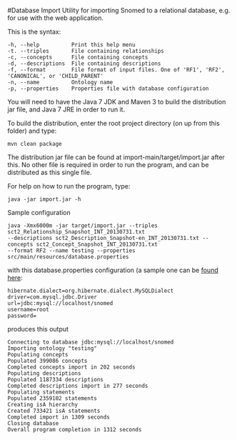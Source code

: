 #Database Import
Utility for importing Snomed to a relational database, e.g. for use with the web application.

This is the syntax:

    -h, --help          Print this help menu
    -t. --triples       File containing relationships
    -c, --concepts      File containing concepts
    -d, --descriptions  File containing descriptions
    -f, --format        File format of input files. One of 'RF1', 'RF2', 'CANONICAL', or 'CHILD_PARENT'
    -n, --name          Ontology name
    -p, --properties    Properties file with database configuration
    
You will need to have the Java 7 JDK and Maven 3 to build the distribution jar file, and Java 7 JRE in order to run it.

To build the distribution, enter the root project directory (on up from this folder) and type:

    mvn clean package
    
The distribution jar file can be found at import-main/target/import.jar after this. No other file is required in order to run the program, and can be distributed as this single file.

For help on how to run the program, type:

    java -jar import.jar -h
    
Sample configuration
    
    java -Xmx6000m -jar target/import.jar --triples sct2_Relationship_Snapshot_INT_20130731.txt 
    --descriptions sct2_Description_Snapshot-en_INT_20130731.txt --concepts sct2_Concept_Snapshot_INT_20130731.txt 
    --format RF2 --name testing --properties src/main/resources/database.properties
    
with this database.properties configuration (a sample one can be [found here](/client/import-main/src/main/resources/database.properties):

    hibernate.dialect=org.hibernate.dialect.MySQLDialect
    driver=com.mysql.jdbc.Driver
    url=jdbc:mysql://localhost/snomed
    username=root
    password=

produces this output

    Connecting to database jdbc:mysql://localhost/snomed
    Importing ontology "testing"
    Populating concepts
    Populated 399086 concepts
    Completed concepts import in 202 seconds
    Populating descriptions
    Populated 1187334 descriptions
    Completed descriptions import in 277 seconds
    Populating statements
    Populated 2359102 statements
    Creating isA hierarchy
    Created 733421 isA statements
    Completed import in 1309 seconds
    Closing database
    Overall program completion in 1312 seconds
